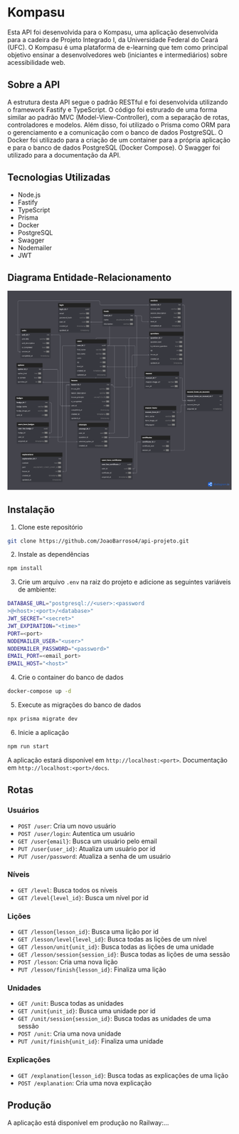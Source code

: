 # Kompasu
Esta API foi desenvolvida para o Kompasu, uma aplicação desenvolvida para a cadeira de Projeto Integrado I, da Universidade Federal do Ceará (UFC). O Kompasu é uma plataforma de e-learning que tem como principal objetivo ensinar a desenvolvedores web (iniciantes e intermediários) sobre acessibilidade web. 

## Sobre a API
A estrutura desta API segue o padrão RESTful e foi desenvolvida utilizando o framework Fastify e TypeScript. O código foi estrurado de uma forma similar ao padrão MVC (Model-View-Controller), com a separação de rotas, controladores e modelos. Além disso, foi utilizado o Prisma como ORM para o gerenciamento e a comunicação com o banco de dados PostgreSQL. O Docker foi utilizado para a criação de um container para a própria aplicação e para o banco de dados PostgreSQL (Docker Compose). O Swagger foi utilizado para a documentação da API.

## Tecnologias Utilizadas
- Node.js
- Fastify
- TypeScript
- Prisma
- Docker
- PostgreSQL
- Swagger
- Nodemailer
- JWT

## Diagrama Entidade-Relacionamento
![Diagrama Entidade-Relacionamento](er-diagram.png)

## Instalação
1. Clone este repositório
```bash
git clone https://github.com/JoaoBarroso4/api-projeto.git
```
2. Instale as dependências
```bash
npm install
```
3. Crie um arquivo `.env` na raiz do projeto e adicione as seguintes variáveis de ambiente:
```bash
DATABASE_URL="postgresql://<user>:<password
>@<host>:<port>/<database>"
JWT_SECRET="<secret>"
JWT_EXPIRATION="<time>"
PORT=<port>
NODEMAILER_USER="<user>"
NODEMAILER_PASSWORD="<password>"
EMAIL_PORT=<email_port>
EMAIL_HOST="<host>"
```
4. Crie o container do banco de dados
```bash
docker-compose up -d
```
5. Execute as migrações do banco de dados
```bash
npx prisma migrate dev
```
6. Inicie a aplicação
```bash
npm run start
```
A aplicação estará disponível em `http://localhost:<port>`. Documentação em `http://localhost:<port>/docs`.

## Rotas
### Usuários
- `POST /user`: Cria um novo usuário
- `POST /user/login`: Autentica um usuário
- `GET /user{email}`: Busca um usuário pelo email
- `PUT /user{user_id}`: Atualiza um usuário por id
- `PUT /user/password`: Atualiza a senha de um usuário

### Níveis
- `GET /level`: Busca todos os níveis
- `GET /level{level_id}`: Busca um nível por id

### Lições
- `GET /lesson{lesson_id}`: Busca uma lição por id
- `GET /lesson/level{level_id}`: Busca todas as lições de um nível
- `GET /lesson/unit{unit_id}`: Busca todas as lições de uma unidade
- `GET /lesson/session{session_id}`: Busca todas as lições de uma sessão
- `POST /lesson`: Cria uma nova lição
- `PUT /lesson/finish{lesson_id}`: Finaliza uma lição

### Unidades
- `GET /unit`: Busca todas as unidades
- `GET /unit{unit_id}`: Busca uma unidade por id
- `GET /unit/session{session_id}`: Busca todas as unidades de uma sessão
- `POST /unit`: Cria uma nova unidade
- `PUT /unit/finish{unit_id}`: Finaliza uma unidade

### Explicações
- `GET /explanation{lesson_id}`: Busca todas as explicações de uma lição
- `POST /explanation`: Cria uma nova explicação

## Produção
A aplicação está disponível em produção no Railway:...